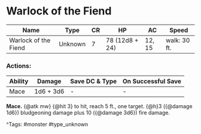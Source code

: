 # Warlock of the Fiend

| Name | Type | CR | HP | AC | Speed |
|------|------|----|----|----|-------|
| Warlock of the Fiend | Unknown | 7 | 78 (12d8 + 24) | 12, 15 | walk: 30 ft. |

### Actions:

| Ability | Damage | Save DC & Type | On Successful Save |
|---------|--------|----------------|--------------------|
| Mace | 1d6 + 3d6 | - | - |


**Mace.** {@atk mw} {@hit 3} to hit, reach 5 ft., one target. {@h}3 ({@damage 1d6}) bludgeoning damage plus 10 ({@damage 3d6}) fire damage.

^Tags: #monster #type_unknown